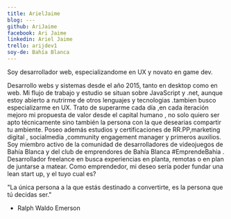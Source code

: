 ```yaml
---
title: ArielJaime
blog: ---
github: AriJaime
facebook: Ari Jaime
linkedin: Ariel Jaime
trello: arijdev1
soy-de: Bahía Blanca
---
```


Soy desarrollador web, especializandome en UX y novato en game dev. 

Desarrollo webs y sistemas desde el año 2015, tanto en desktop como en web. Mi flujo de trabajo y estudio se situan sobre JavaScript y .net,
aunque estoy abierto a nutrirme de otros lenguajes y tecnologias .tambien busco especializarme en UX.
Trato de superarme cada día ,en cada iteración mejoro mi propuesta de valor desde el capital humano , no solo quiero ser
apto técnicamente sino también la persona con la que desearias compartir tu ambiente.
Poseo además estudios y certificaciones de RR.PP,marketing digital , socialmedia ,community engagement manager y primeros auxilios. 
Soy miembro activo de la comunidad de desarrolladores de videojuegos de Bahía Blanca y del club de emprendores de Bahía Blanca #EmprendeBahia .
Desarrollador freelance en busca experiencias en planta, remotas o en plan de juntarse a matear.
Como emprendedor, mi deseo sería poder fundar una lean start up, y el tuyo cual es?

"La única persona a la que estás destinado a convertirte, es la persona que tú decidas ser."
- Ralph Waldo Emerson
